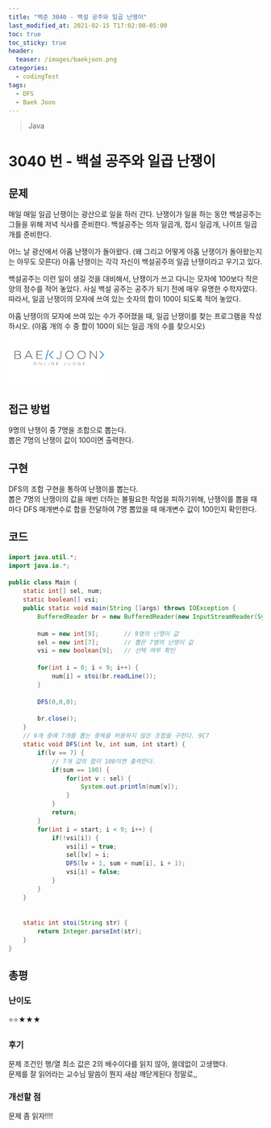 ```yaml
---
title: "백준 3040 - 백설 공주와 일곱 난쟁이"
last_modified_at: 2021-02-15 T17:02:00-05:00
toc: true
toc_sticky: true
header:
  teaser: /images/baekjoon.png
categories: 
  - codingTest
tags:
  - DFS
  - Baek Joon
---
```


> Java

3040 번 - 백설 공주와 일곱 난쟁이
=============
 
## 문제
매일 매일 일곱 난쟁이는 광산으로 일을 하러 간다. 난쟁이가 일을 하는 동안 백설공주는 그들을 위해 저녁 식사를 준비한다. 백설공주는 의자 일곱개, 접시 일곱개, 나이프 일곱개를 준비한다.

어느 날 광산에서 아홉 난쟁이가 돌아왔다. (왜 그리고 어떻게 아홉 난쟁이가 돌아왔는지는 아무도 모른다) 아홉 난쟁이는 각각 자신이 백설공주의 일곱 난쟁이라고 우기고 있다.

백설공주는 이런 일이 생길 것을 대비해서, 난쟁이가 쓰고 다니는 모자에 100보다 작은 양의 정수를 적어 놓았다. 사실 백설 공주는 공주가 되기 전에 매우 유명한 수학자였다. 따라서, 일곱 난쟁이의 모자에 쓰여 있는 숫자의 합이 100이 되도록 적어 놓았다.

아홉 난쟁이의 모자에 쓰여 있는 수가 주어졌을 때, 일곱 난쟁이를 찾는 프로그램을 작성하시오. (아홉 개의 수 중 합이 100이 되는 일곱 개의 수를 찾으시오)  
[<img src="/images/baekjoon.png" width="40%" height="40%">](https://www.acmicpc.net/problem/3040)  

## 접근 방법
9명의 난쟁이 중 7명을 조합으로 뽑는다.  
뽑은 7명의 난쟁이 값이 100이면 출력한다.  

## 구현
DFS의 조합 구현을 통하여 난쟁이를 뽑는다.  
뽑은 7명의 난쟁이의 값을 매번 더하는 불필요한 작업을 피하기위해, 난쟁이를 뽑을 때 마다 DFS 매개변수로 합을 전달하여 7명 뽑았을 때 매개변수 값이 100인지 확인한다.  

## 코드
```java
import java.util.*;
import java.io.*;

public class Main {
	static int[] sel, num;
	static boolean[] vsi;
    public static void main(String []args) throws IOException {        
    	BufferedReader br = new BufferedReader(new InputStreamReader(System.in));
    	
    	num = new int[9];		// 9명의 난쟁이 값
    	sel = new int[7];		// 뽑은 7명의 난쟁이 값
    	vsi = new boolean[9];	// 선택 여부 확인
    	
    	for(int i = 0; i < 9; i++) {
    		num[i] = stoi(br.readLine());
    	}
    	
    	DFS(0,0,0);
    	
    	br.close();
    }
    // 9개 중에 7개를 뽑는 중복을 허용하지 않은 조합을 구한다. 9C7
    static void DFS(int lv, int sum, int start) {
    	if(lv == 7) {
    		// 7개 값의 합이 100이면 출력한다.
    		if(sum == 100) {
    			for(int v : sel) {
    				System.out.println(num[v]);
    			}
    		}
    		return;
    	}
    	for(int i = start; i < 9; i++) {
    		if(!vsi[i]) {
    			vsi[i] = true;
    			sel[lv] = i;
    			DFS(lv + 1, sum + num[i], i + 1);
    			vsi[i] = false;
    		}
    	}
    }
    
    
    static int stoi(String str) {
    	return Integer.parseInt(str);
    }
}
```

## 총평
### 난이도
⭐⭐★★★
### 후기
문제 조건인 행/열 최소 값은 2의 배수이다를 읽지 않아, 쓸데없이 고생했다.  
문제를 잘 읽어라는 교수님 말씀이 뭔지 새삼 깨닫게된다 정말로,,
### 개선할 점
문제 좀 읽자!!!!